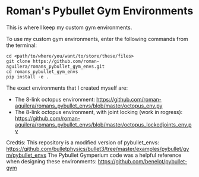 # Roman's Pybullet Gym Environments

This is where I keep my custom gym environments. 


To use my custom gym environments, enter the following commands from the terminal:

```
cd <path/to/where/you/want/to/store/these/files>
git clone https://github.com/roman-aguilera/romans_pybullet_gym_envs.git
cd romans_pybullet_gym_envs
pip install -e .
```



The exact environments that I created myself are:
* The 8-link octopus environment:
https://github.com/roman-aguilera/romans_pybullet_envs/blob/master/octopus_env.py
* The 8-link octopus environment, with joint locking (work in rogress):
https://github.com/roman-aguilera/romans_pybullet_envs/blob/master/octopus_lockedjoints_env.py




Credtis:
This repository is a modified version of pybullet_envs: https://github.com/bulletphysics/bullet3/tree/master/examples/pybullet/gym/pybullet_envs 
The Pybullet Gymperium code was a helpful reference when designing these environments: https://github.com/benelot/pybullet-gym

